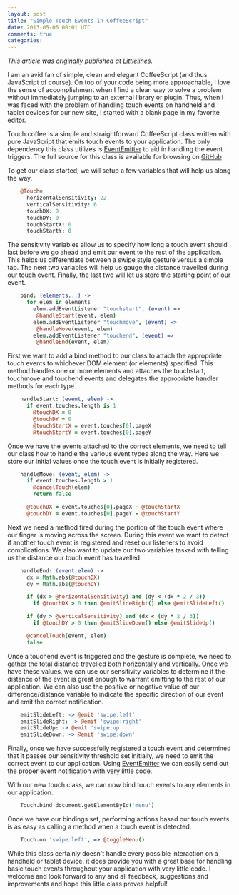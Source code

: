```yaml
---
layout: post
title: "Simple Touch Events in CoffeeScript"
date: 2013-05-06 00:01 UTC
comments: true
categories: 
---
```


*This article was originally published at [Littlelines](http://littlelines.com/blog/2013/05/06/simple-touch-events-in-coffeescript/).*

I am an avid fan of simple, clean and elegant CoffeeScript (and thus JavaScript of course).
On top of your code being more approachable, I love the sense of accomplishment when
I find a clean way to solve a problem without immediately jumping to an external
library or plugin. Thus, when I was faced with the problem of handling touch
events on handheld and tablet devices for our new site, I started with a
blank page in my favorite editor.

Touch.coffee is a simple and straightforward CoffeeScript class written
with pure JavaScript that emits touch events to your application. The only
dependency this class utilizes is [EventEmitter](https://github.com/Wolfy87/EventEmitter)
to aid in handling the event triggers. The full source for this class is available
for browsing on [GitHub](https://gist.github.com/davidstump/5499239)

To get our class started, we will setup a few variables that will help us along the way.

```coffeescript
    @Touch=
      horizontalSensitivity: 22
      verticalSensitivity: 6
      touchDX: 0
      touchDY: 0
      touchStartX: 0
      touchStartY: 0
```

The sensitivity variables allow us to specify how long a touch event should last before
we go ahead and emit our event to the rest of the application. This helps us differentiate
between a swipe style gesture versus a simple tap. The next two variables will help us gauge the
distance travelled during our touch event. Finally, the last two will let us store the
starting point of our event.

```coffeescript
    bind: (elements...) ->
      for elem in elements
        elem.addEventListener "touchstart", (event) =>
         @handleStart(event, elem)
        elem.addEventListener "touchmove", (event) =>
         @handleMove(event, elem)
        elem.addEventListener "touchend", (event) =>
         @handleEnd(event, elem)
```

First we want to add a bind method to our class to attach the appropriate touch events to
whichever DOM element (or elements) specified. This method handles one or more elements
and attaches the touchstart, touchmove and touchend events and delegates the appropriate
handler methods for each type.

```coffeescript
    handleStart: (event, elem) ->
      if event.touches.length is 1
        @touchDX = 0
        @touchDY = 0
        @touchStartX = event.touches[0].pageX
        @touchStartY = event.touches[0].pageY
```

Once we have the events attached to the correct elements, we need to tell our class how to
handle the various event types along the way. Here we store our initial values once the touch
event is initially registered.

```coffeescript
    handleMove: (event, elem) ->
      if event.touches.length > 1
        @cancelTouch(elem)
        return false

      @touchDX = event.touches[0].pageX - @touchStartX
      @touchDY = event.touches[0].pageY - @touchStartY
```

Next we need a method fired during the portion of the touch event where our finger is moving
across the screen. During this event we want to detect if another touch event is registered
and reset our listeners to avoid complications. We also want to update our two variables
tasked with telling us the distance our touch event has travelled.

```coffeescript
    handleEnd: (event,elem) ->
      dx = Math.abs(@touchDX)
      dy = Math.abs(@touchDY)

      if (dx > @horizontalSensitivity) and (dy < (dx * 2 / 3))
        if @touchDX > 0 then @emitSlideRight() else @emitSlideLeft()

      if (dy > @verticalSensitivity) and (dx < (dy * 2 / 3))
        if @touchDY > 0 then @emitSlideDown() else @emitSlideUp()

      @cancelTouch(event, elem)
      false
```

Once a touchend event is triggered and the gesture is complete, we need to gather the total
distance travelled both horizontally and vertically. Once we have these values, we can use our
sensitivity variables to determine if the distance of the event is great enough to warrant emitting
to the rest of our application. We can also use the positive or negative value of
our difference/distance variable to indicate the specific direction of our event and emit the
correct notification.

```coffeescript
    emitSlideLeft: -> @emit 'swipe:left'
    emitSlideRight: -> @emit 'swipe:right'
    emitSlideUp: -> @emit 'swipe:up'
    emitSlideDown: -> @emit 'swipe:down'
```

Finally, once we have successfully registered a touch event and determined that it passes
our sensitivity threshold set initially, we need to emit the correct event to our application.
Using [EventEmitter](https://github.com/Wolfy87/EventEmitter) we can easily send out the proper
event notification with very little code.

With our new touch class, we can now bind touch events to any elements in our application.

```coffeescript
    Touch.bind document.getElementById('menu')
```

Once we have our bindings set, performing actions based our touch events is as easy as calling
a method when a touch event is detected.

```coffeescript
    Touch.on 'swipe:left', => @toggleMenu()
```

While this class certainly doesn't handle every possible interaction on a handheld or tablet
device, it does provide you with a great base for handling basic touch events throughout your
application with very little code. I welcome and look forward to any and all feedback, suggestions
and improvements and hope this little class proves helpful!

